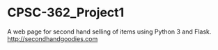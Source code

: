 # CPSC-362_Project1
A web page for second hand selling of items using Python 3 and Flask.
http://secondhandgoodies.com
